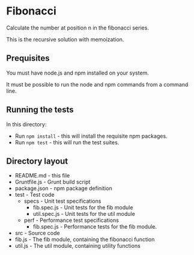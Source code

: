 # Fibonacci

Calculate the number at position n in the fibonacci series.

This is the recursive solution with memoization.

## Prequisites

You must have node.js and npm installed on your system.

It must be possible to run the node and npm commands from a command line.

## Running the tests

In this directory:

* Run `npm install` - this will install the requisite npm packages.
* Run `npm test` - this will run the test suites.

## Directory layout

* README.md - this file
* Gruntfile.js - Grunt build script
* package.json - npm package definition
* test - Test code
  * specs - Unit test specifications
    * fib.spec.js - Unit tests for the fib module
    * util.spec.js - Unit tests for the util module
  * perf - Performance test specifications
    * fib.spec.js - Performance tests for the fib module.
* src - Source code
 * fib.js - The fib module, containing the fibonacci function
 * util.js - The util module, containing utility functions
